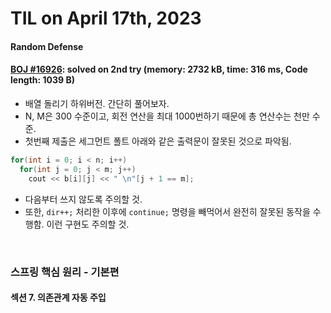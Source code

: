 # **TIL on April 17th, 2023**

#### Random Defense
#### [BOJ #16926](../../../Problem%20Solving/boj/random%20defense/16926-04-17-2023.cpp): solved on 2nd try (memory: 2732 kB, time: 316 ms, Code length: 1039 B)
* 배열 돌리기 하위버전. 간단히 풀어보자.
* N, M은 300 수준이고, 회전 연산을 최대 1000번하기 때문에 총 연산수는 천만 수준.
* 첫번째 제출은 세그먼트 폴트 아래와 같은 출력문이 잘못된 것으로 파악됨.

```cpp
for(int i = 0; i < n; i++)
  for(int j = 0; j < m; j++)
    cout << b[i][j] << " \n"[j + 1 == m];
```

* 다음부터 쓰지 않도록 주의할 것.
* 또한, `dir++;` 처리한 이후에 `continue;` 명령을 빼먹어서 완전히 잘못된 동작을 수행함. 이런 구현도 주의할 것.

<br>

### 스프링 핵심 원리 - 기본편
#### 섹션 7. 의존관계 자동 주입